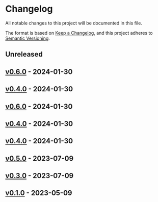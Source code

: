 # Changelog

All notable changes to this project will be documented in this file.

The format is based on [Keep a Changelog](https://keepachangelog.com/en/1.0.0/),
and this project adheres to [Semantic Versioning](https://semver.org/spec/v2.0.0.html).

## Unreleased

## [v0.6.0](https://github.com/souradipp76/tp_chaos_generator/releases/tag/v0.6.0) - 2024-01-30

## [v0.4.0](https://github.com/souradipp76/tp_chaos_generator/releases/tag/v0.4.0) - 2024-01-30

## [v0.6.0](https://github.com/souradipp76/tp_chaos_generator/releases/tag/v0.6.0) - 2024-01-30

## [v0.4.0](https://github.com/souradipp76/tp_chaos_generator/releases/tag/v0.4.0) - 2024-01-30

## [v0.4.0](https://github.com/souradipp76/tp_chaos_generator/releases/tag/v0.4.0) - 2024-01-30

## [v0.5.0](https://github.com/souradipp76/tp_chaos_generator/releases/tag/v0.5.0) - 2023-07-09

## [v0.3.0](https://github.com/souradipp76/tp_chaos_generator/releases/tag/v0.3.0) - 2023-07-09

## [v0.1.0](https://github.com/souradipp76/tp_chaos_generator/releases/tag/v0.1.0) - 2023-05-09